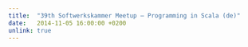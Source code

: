 ```yaml
---
title:  "39th Softwerkskammer Meetup – Programming in Scala (de)"
date:   2014-11-05 16:00:00 +0200
unlink: true
---
```

